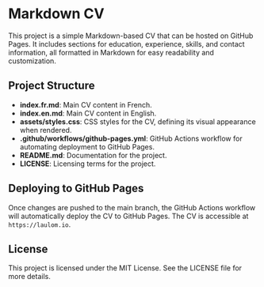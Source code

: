 # Markdown CV

This project is a simple Markdown-based CV that can be hosted on GitHub Pages. It includes sections for education, experience, skills, and contact information, all formatted in Markdown for easy readability and customization.

## Project Structure

- **index.fr.md**: Main CV content in French.
- **index.en.md**: Main CV content in English.
- **assets/styles.css**: CSS styles for the CV, defining its visual appearance when rendered.
- **.github/workflows/github-pages.yml**: GitHub Actions workflow for automating deployment to GitHub Pages.
- **README.md**: Documentation for the project.
- **LICENSE**: Licensing terms for the project.

## Deploying to GitHub Pages

Once changes are pushed to the main branch, the GitHub Actions workflow will automatically deploy the CV to GitHub Pages. The CV is accessible at `https://laulom.io`.

## License

This project is licensed under the MIT License. See the LICENSE file for more details.
